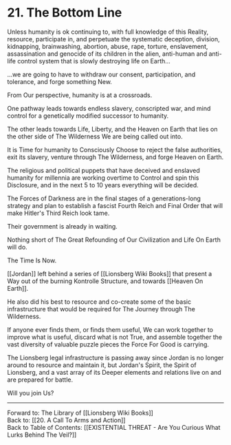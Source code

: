 # 21. The Bottom Line

Unless humanity is ok continuing to, with full knowledge of this Reality, resource, participate in, and perpetuate the systematic deception, division, kidnapping, brainwashing, abortion, abuse, rape, torture, enslavement, assassination and genocide of its children in the alien, anti-human and anti-life control system that is slowly destroying life on Earth...

...we are going to have to withdraw our consent, participation, and tolerance, and forge something New.

From Our perspective, humanity is at a crossroads. 

One pathway leads towards endless slavery, conscripted war, and mind control for a genetically modified successor to humanity. 

The other leads towards Life, Liberty, and the Heaven on Earth that lies on the other side of The Wilderness We are being called out into. 

It is Time for humanity to Consciously Choose to reject the false authorities, exit its slavery, venture through The Wilderness, and forge Heaven on Earth. 

The religious and political puppets that have deceived and enslaved humanity for millennia are working overtime to Control and spin this Disclosure, and in the next 5 to 10 years everything will be decided. 

The Forces of Darkness are in the final stages of a generations-long strategy and plan to establish a fascist Fourth Reich and Final Order that will make Hitler's Third Reich look tame. 

Their government is already in waiting.  

Nothing short of The Great Refounding of Our Civilization and Life On Earth will do. 

The Time Is Now. 

[[Jordan]] left behind a series of [[Lionsberg Wiki Books]] that present a Way out of the burning Kontrolle Structure, and towards [[Heaven On Earth]]. 

He also did his best to resource and co-create some of the basic infrastructure that would be required for The Journey through The Wilderness. 

If anyone ever finds them, or finds them useful, We can work together to improve what is useful, discard what is not True, and assemble together the vast diversity of valuable puzzle pieces the Force For Good is carrying. 

The Lionsberg legal infrastructure is passing away since Jordan is no longer around to resource and maintain it, but Jordan's Spirit, the Spirit of Lionsberg, and a vast array of its Deeper elements and relations live on and are prepared for battle. 

Will you join Us? 

____

Forward to: The Library of [[Lionsberg Wiki Books]]          
Back to: [[20. A Call To Arms and Action]]  
Back to Table of Contents: [[EXISTENTIAL THREAT - Are You Curious What Lurks Behind The Veil?]]      


